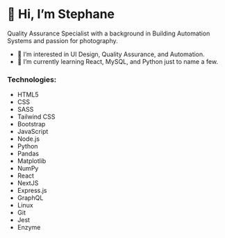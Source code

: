 <h1>👋 Hi, I’m Stephane</h1>
<p>Quality Assurance Specialist with a background in Building Automation Systems and passion for photography.</p>

- 👀 I’m interested in UI Design, Quality Assurance, and Automation.
- 🌱 I’m currently learning React, MySQL, and Python just to name a few.

<h3>Technologies:</h3> 
 <ul>
  <li>HTML5
  <li>CSS</li>
  <li>SASS</li>
  <li>Tailwind CSS</li>
  <li>Bootstrap</li>
  <li>JavaScript</li>
  <li>Node.js</li>
  <li>Python</li>
  <li>Pandas</li>
  <li>Matplotlib</li>
  <li>NumPy</li>
  <li>React</li>
  <li>NextJS</li>
  <li>Express.js</li>
  <li>GraphQL</li>
  <li>Linux</li>
  <li>Git</li>
  <li>Jest</li>
  <li>Enzyme</li>
</ul>


<!---
lionelroy/lionelroy is a ✨ special ✨ repository because its `README.md` (this file) appears on your GitHub profile.
You can click the Preview link to take a look at your changes.
--->
